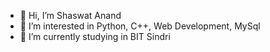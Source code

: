 - 👋 Hi, I’m Shaswat Anand
- 👀 I’m interested in Python, C++, Web Development, MySql
- 🌱 I’m currently studying in BIT Sindri

